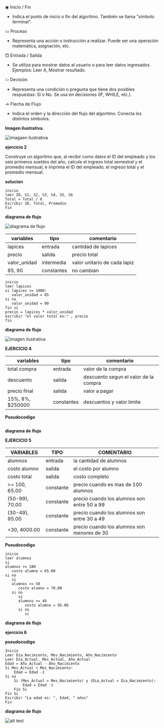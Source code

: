 ◉  Inicio / Fin  
   - Indica el punto de inicio o fin del algoritmo. También se llama "símbolo terminal".

▭  Proceso  
   - Representa una acción o instrucción a realizar. Puede ser una operación matemática, asignación, etc.

⬒  Entrada / Salida  
   - Se utiliza para mostrar datos al usuario o para leer datos ingresados. Ejemplos: Leer A, Mostrar resultado.

⬭  Decisión  
   - Representa una condición o pregunta que tiene dos posibles respuestas: Sí o No. Se usa en decisiones (IF, WHILE, etc.).

→  Flecha de Flujo  
   - Indica el orden y la dirección del flujo del algoritmo. Conecta los distintos símbolos.

**Imagen ilustrativa.**

![imagaen ilustrativa](<Captura de pantalla 2025-07-31 104623-1.png>)

**ejercicio 2**

Construye un algoritmo que, al recibir como datos el ID del empleado y los seis primeros sueldos del año, calcule el ingreso total semestral y el promedio mensual, e imprima el ID del empleado, el ingreso total y el promedio mensual.

**solucion**

```
inicio
leer ID, S1, S2, S3, S4, S5, S6
Total = Total / 6
Escribir ID, Total, Promedio
Fin
```
**diagrama de flujo**

![diagrama de flujo](<diagrama ej 2.drawio.png>)

| variables | tipo | comentario|
|-----------|------|-----------|
| lapices   | entrada|cantidad de lapices|
| precio    | salida|precio total|
| valor_unidad| intermedia |valor unitario de cada lapiz|
| 85, 90    | constantes|no cambian|

```
inicio
leer lapices
si lapices >= 1000:
   valor_unidad = 85
si no
   valor_unidad = 90
fin si
precio = lapices * valor_unidad
escribir "el valor total es:" , precio
fin
```
**diagrama de flujo**

![imagen ilustrativa](<lapices m .drawio.png>)

**EJERCICIO 4**

|variables|tipo|comentario|
|---------|----|----------|
|total compra|entrada|valor de la compra|
|descuento|salida|descuento segun el valor de la compra
|precio final|salida|valor a pagar|
|15%, 8%, $250000|constantes|descuentos y valor limite|


**Pseudocodigo**

```

```

**diagrama de flujo**

**EJERCICIO 5**

|VARIABLES|TIPO|COMENTARIO|
|---------|----|----------|
|alumnos|entrada|la cantidad de alumnos|
|costo alumno|salida|el costo por alumno|
|costo total|salida|costo completo|
|>= 100, 65.00|constante|precio cuando es mas de 100 alumnos|
|(50-99), 70.00|constante|precio cuando los alumnos son entre 50 a 99|
|(30-49), 95.00|constante|precio cuando los alumnos son entre 30 a 49|
|<30, 4000.00|constante|precio cuando los alumnos son menores de 30|

**Pseudocodigo**

```
inicio
leer alumnos
si
alumnos >= 100
   costo alumno = 65.00
si no
   si
   alumnos >= 50
      costo alumno = 70.00
   si no
      si
      alumnos >= 49
         costo alumno = 95.00
      si no
         si

```

**diagrama de flujo**

**ejercicio 6**

**pseudocodigo**
```
Inicio
Leer Día_Nacimiento, Mes_Nacimiento, Año_Nacimiento
Leer Día_Actual, Mes_Actual, Año_Actual
Edad = Año_Actual - Año_Nacimiento
Si Mes_Actual < Mes_Nacimiento:
    Edad = Edad -1
Si no
    Si (Mes_Actual = Mes_Nacimiento) y (Dia_Actual < Dia_Nacimiento):
        Edad = Edad -1 
    Fin Si
Fin Si
Escribir "La edad es: ", Edad, " años"
Fin
```

**diagrama de flujo**

![alt text](<ej 6 df.jpg>)
